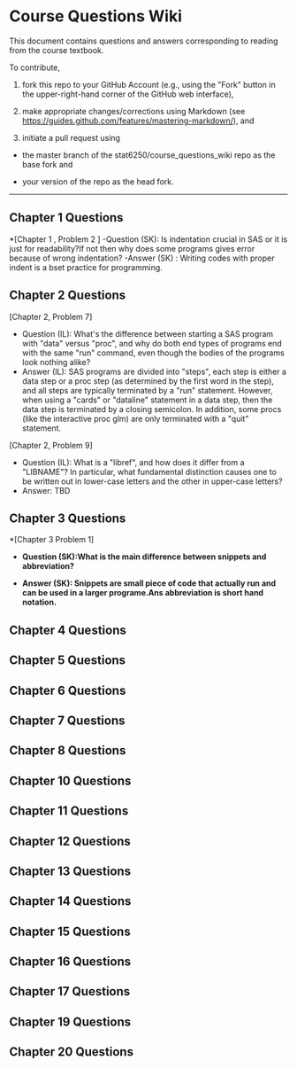 # Course Questions Wiki

This document contains questions and answers corresponding to reading from the course textbook.

To contribute,

1. fork this repo to your GitHub Account (e.g., using the "Fork" button in the upper-right-hand corner of the GitHub web interface),

2. make appropriate changes/corrections using Markdown (see https://guides.github.com/features/mastering-markdown/), and

3. initiate a pull request using

- the master branch of the stat6250/course_questions_wiki repo as the base fork and

- your version of the repo as the head fork.

********************************************************************************

## Chapter 1 Questions
*[Chapter 1 , Problem 2 ]
-Question (SK): Is indentation  crucial in SAS or it is just for readability?If not then why does some programs gives error because of wrong indentation?
-Answer (SK) : Writing codes with proper indent is a bset practice for programming.

## Chapter 2 Questions

[Chapter 2, Problem 7]
- Question (IL): What's the difference between starting a SAS program with "data" versus "proc", and why do both end types of programs end with the same "run" command, even though the bodies of the programs look nothing alike?
- Answer (IL): SAS programs are divided into "steps", each step is either a data step or a proc step (as determined by the first word in the step), and all steps are typically terminated by a "run" statement. However, when using a "cards" or "dataline" statement in a data step, then the data step is terminated by a closing semicolon. In addition, some procs (like the interactive proc glm) are only terminated with a "quit" statement.

[Chapter 2, Problem 9]
- Question (IL): What is a "libref", and how does it differ from a "LIBNAME"?  In particular, what fundamental distinction causes one to be written out in lower-case letters and the other in upper-case letters?
- Answer: TBD

## Chapter 3 Questions
*[Chapter 3 Problem 1]

* **Question (SK):What is the main difference between snippets and abbreviation?**

*  **Answer (SK): Snippets are small piece of code that actually run and can be used in a larger programe.Ans abbreviation is short hand notation.**

## Chapter 4 Questions


## Chapter 5 Questions


## Chapter 6 Questions


## Chapter 7 Questions


## Chapter 8 Questions


## Chapter 10 Questions


## Chapter 11 Questions


## Chapter 12 Questions


## Chapter 13 Questions


## Chapter 14 Questions


## Chapter 15 Questions


## Chapter 16 Questions


## Chapter 17 Questions


## Chapter 19 Questions


## Chapter 20 Questions
